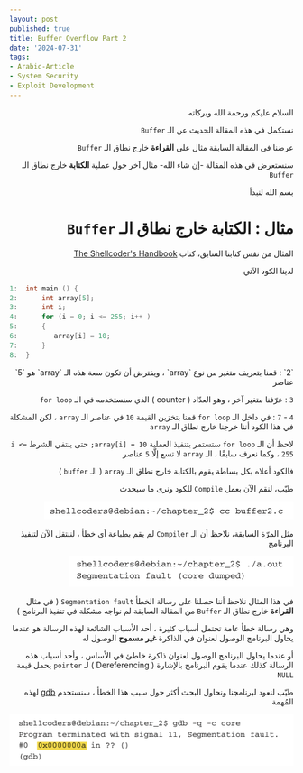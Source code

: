 ```yaml
---
layout: post
published: true
title: Buffer Overflow Part 2
date: '2024-07-31'
tags:
- Arabic-Article
- System Security
- Exploit Development
---
```


<div dir="rtl" markdown="1">

السلام عليكم ورحمة الله وبركاته 

نستكمل في هذه المقالة الحديث عن الـ `Buffer`

عرضنا في المقالة السابقة مثال على **القراءة** خارج نطاق الـ `Buffer` 

سنستعرض في هذه المقالة -إن شاء الله- مثال آخر حول عملية **الكتابة** خارج نطاق الـ `Buffer` 

بسم الله لنبدأ 

# مثال : الكتابة خارج نطاق الـ `Buffer`

المثال من نفس كتابنا السابق، كتاب [The Shellcoder's Handbook](https://amzn.eu/d/e5ihS4i) 

لدينا الكود الآتي 
</div>

```c
1:  int main () {
2:      int array[5];
3:      int i;
4:      for (i = 0; i <= 255; i++ )
5:      {
6:         array[i] = 10;
7:      }
8:  }
```

<div dir="rtl" markdown="1">
`2` : قمنا بتعريف متغير من نوع `array` ، ويفترض أن تكون سعة هذه الـ `array` هو `5` عناصر

`3` : عرّفنا متغير آخر ، وهو العدّاد ( counter ) الذي سنستخدمه في الـ `for loop`

`4` - `7` : في داخل الـ `for loop` قمنا بتخزين القيمة `10` في عناصر الـ `array`  ، لكن المشكلة في هذا الكود أننا خرجنا خارج نطاق الـ `array` 

لاحظ أن الـ `for loop` ستستمر بتنفيذ العملية `array[i] = 10;` حتى ينتفي الشرط `i <= 255` ، وكما نعرف سابقًا ، الـ `array` لا تسع إلّا `5` عناصر 

فالكود أعلاه بكل بساطة يقوم بالكتابة خارج نطاق الـ `array` ( الـ `buffer` ) 

طيّب، لنقم الآن بعمل `Compile` للكود ونرى ما سيحدث 

![1](https://raw.githubusercontent.com/0xb1tByte/0xb1tbyte.github.io/master/assets/media/BufferOverflow//3.png)

مثل المرّة السابقة، نلاحظ أن الـ `Compiler` لم يقم بطباعة أي خطأ ، لننتقل الآن لتنفيذ البرنامج 

![1](https://raw.githubusercontent.com/0xb1tByte/0xb1tbyte.github.io/master/assets/media/BufferOverflow//4.png)

في هذا المثال نلاحظ أننا حصلنا على رسالة الخطأ `Segmentation fault` ( في مثال **القراءة** خارج نطاق الـ `Buffer` من المقالة السابقة لم نواجه مشكلة في تنفيذ البرنامج ) 

وهي رسالة خطأ عامة تحتمل أسباب كثيرة ، أحد الأسباب الشائعة لهذه الرسالة هو عندما يحاول البرنامج الوصول لعنوان في الذاكرة **غير مسموح** الوصول له 

أو عندما يحاول البرنامج الوصول لعنوان ذاكرة خاطئ في الأساس ، وأحد أسباب هذه الرسالة كذلك عندما يقوم البرنامج بالإشارة ( Dereferencing ) لـ `pointer` يحمل قيمة `NULL` 

طيّب لنعود لبرنامجنا ونحاول البحث أكثر حول سبب هذا الخطأ ، سنستخدم [gdb](https://www.sourceware.org/gdb/) لهذه المُهمة

![1](https://raw.githubusercontent.com/0xb1tByte/0xb1tbyte.github.io/master/assets/media/BufferOverflow//5.png)




</div>
